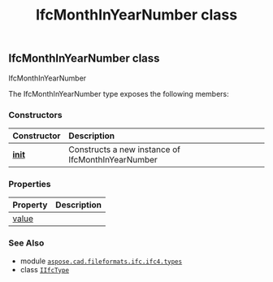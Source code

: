 ﻿---
title: IfcMonthInYearNumber class
second_title: Aspose.CAD for Python via .NET API References
description: 
type: docs
weight: 1060
url: /python-net/aspose.cad.fileformats.ifc.ifc4.types/ifcmonthinyearnumber/
is_root: false
---

## IfcMonthInYearNumber class

IfcMonthInYearNumber



The IfcMonthInYearNumber type exposes the following members:

### Constructors
| Constructor | Description |
| :- | :- |
| [__init__](/cad/python-net/aspose.cad.fileformats.ifc.ifc4.types/ifcmonthinyearnumber/__init__/#) | Constructs a new instance of IfcMonthInYearNumber |


### Properties
| Property | Description |
| :- | :- |
| [value](/cad/python-net/aspose.cad.fileformats.ifc.ifc4.types/ifcmonthinyearnumber/value) |  |



### See Also
* module [`aspose.cad.fileformats.ifc.ifc4.types`](..)
* class [`IIfcType`](/cad/python-net/aspose.cad.fileformats.ifc/iifctype)
